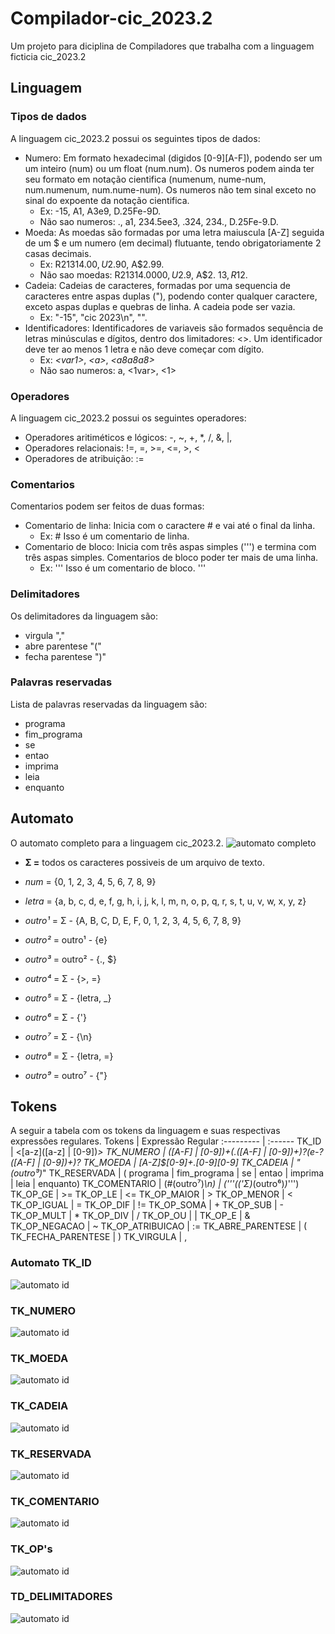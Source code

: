 # Compilador-cic_2023.2
Um projeto para diciplina de Compiladores que trabalha com a linguagem ficticia cic_2023.2

## Linguagem

### Tipos de dados
A linguagem cic_2023.2 possui os seguintes tipos de dados:
 * Numero: Em formato hexadecimal (digidos [0-9][A-F]), podendo ser um um inteiro (num) ou um float (num.num). Os numeros podem ainda ter seu formato em notação cientifica (numenum, nume-num, num.numenum, num.nume-num). Os numeros não tem sinal exceto no sinal do expoente da notação cientifica.
      * Ex: -15, A1, A3e9, D.25Fe-9D.
      * Não sao numeros: ., a1, 234.5ee3, .324, 234., D.25Fe-9.D.
 * Moeda: As moedas são formadas por uma letra maiuscula [A-Z] seguida de um $ e um numero (em decimal) flutuante, tendo obrigatoriamente 2 casas decimais.
      * Ex: R$21314.00, U$2.90, A$2.99.
      * Não sao moedas: R$21314.0000, U$2.9, A$2. $13, R$12.
 * Cadeia: Cadeias de caracteres, formadas por uma sequencia de caracteres entre aspas duplas ("), podendo conter qualquer caractere, exceto aspas duplas e quebras de linha. A cadeia pode ser vazia.
      * Ex: "-15", "cic 2023\n", "".
 * Identificadores: Identificadores de variaveis são formados sequência de letras minúsculas e dígitos, dentro dos limitadores: <>. Um identificador deve ter ao menos 1 letra e não deve começar com dígito.
      * Ex: *<*var1*>*, *<*a*>*, *<*a8a8a8*>*
      * Não sao numeros: a, <1var>, <1>

### Operadores
A linguagem cic_2023.2 possui os seguintes operadores:
* Operadores aritiméticos e lógicos: -, ~, +, *, /, &, |, 
* Operadores relacionais: !=, =, >=, <=, >, <
* Operadores de atribuição: := 
### Comentarios
Comentarios podem ser feitos de duas formas:
* Comentario de linha: Inicia com o caractere # e vai até o final da linha.
    * Ex: # Isso é um comentario de linha.
* Comentario de bloco: Inicia com três aspas simples (''') e termina com três aspas simples. Comentarios de bloco poder ter mais de uma linha.
    * Ex: ''' Isso é um comentario de bloco. '''
### Delimitadores
Os delimitadores da linguagem são:
* virgula ","
* abre parentese "("
* fecha parentese ")" 
### Palavras reservadas
Lista de palavras reservadas da linguagem são:
* programa
* fim_programa
* se
* entao
* imprima
* leia
* enquanto

## Automato
O automato completo para a linguagem cic_2023.2.
![automato completo](https://github.com/everaldina/Compilador-cic_2023.2/blob/main/automato/AFD_completo.png?raw=true)
* **Σ =** todos os caracteres possiveis de um arquivo de texto.
* _num_ = {0, 1, 2, 3, 4, 5, 6, 7, 8, 9}
* _letra_ = {a, b, c, d, e, f, g, h, i, j, k, l, m, n, o, p, q, r, s, t, u, v, w, x, y, z}

* _outro¹_ = Σ - {A, B, C, D, E, F, 0, 1, 2, 3, 4, 5, 6, 7, 8, 9}

* _outro²_ = outro¹ - {e}

* _outro³_ = outro² - {., $}

* _outro⁴_ = Σ - {>, =}

* _outro⁵_ = Σ - {letra, _}

* _outro⁶_ = Σ - {'}

* _outro⁷_ = Σ - {\n}

* _outro⁸_ = Σ - {letra, =}

* _outro⁹_ = outro⁷ - {"}


## Tokens
A seguir a tabela com os tokens da linguagem e suas respectivas expressões regulares.
Tokens   | Expressão Regular
:--------- | :------ 
TK_ID | <[a-z]([a-z] &#124; [0-9])*>
TK_NUMERO | ([A-F] &#124; [0-9])+(.([A-F] &#124; [0-9])+)?(e-?([A-F] &#124; [0-9])+)? 
TK_MOEDA | [A-Z]$[0-9]+.[0-9][0-9]
TK_CADEIA | "(outro⁹)*"
TK_RESERVADA | ( programa &#124; fim_programa &#124; se &#124; entao &#124; imprima &#124; leia &#124; enquanto)
TK_COMENTARIO | (#(outro⁷)*\n) &#124; ('''(('Σ)*(outro⁶)*)*''')
TK_OP_GE | >=
TK_OP_LE | <=
TK_OP_MAIOR | >
TK_OP_MENOR | <
TK_OP_IGUAL | =
TK_OP_DIF | !=
TK_OP_SOMA | +
TK_OP_SUB | -
TK_OP_MULT | *
TK_OP_DIV | /
TK_OP_OU | &#124;
TK_OP_E | &
TK_OP_NEGACAO | ~
TK_OP_ATRIBUICAO | :=
TK_ABRE_PARENTESE | (
TK_FECHA_PARENTESE | )
TK_VIRGULA | ,

### Automato TK_ID
![automato id](https://github.com/everaldina/Compilador-cic_2023.2/blob/main/automato/TK_ID.png?raw=true)
### TK_NUMERO
![automato id](https://github.com/everaldina/Compilador-cic_2023.2/blob/main/automato/TK_NUMERO.png?raw=true)
### TK_MOEDA
![automato id](https://github.com/everaldina/Compilador-cic_2023.2/blob/main/automato/TK_MOEDA.png?raw=true)
### TK_CADEIA
![automato id](https://github.com/everaldina/Compilador-cic_2023.2/blob/main/automato/TK_CADEIA.png?raw=true)
### TK_RESERVADA
![automato id](https://github.com/everaldina/Compilador-cic_2023.2/blob/main/automato/TK_RESERVADO.png?raw=true)
### TK_COMENTARIO
![automato id](https://github.com/everaldina/Compilador-cic_2023.2/blob/main/automato/TK_COMENTARIO.png?raw=true)
### TK_OP's
![automato id](https://github.com/everaldina/Compilador-cic_2023.2/blob/main/automato/TK_OPERACAO.png?raw=true)
### TD_DELIMITADORES
![automato id](https://github.com/everaldina/Compilador-cic_2023.2/blob/main/automato/TK_DELIMITADOR.png?raw=true)